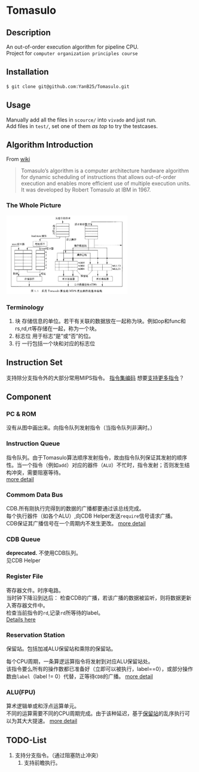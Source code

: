 # Tomasulo
## Description
An out-of-order execution algorithm for pipeline CPU.  
Project for `computer organization principles course`
## Installation
``` bash
$ git clone git@github.com:YanB25/Tomasulo.git
```
## Usage
Manually add all the files in `scource/` into `vivado` and just run.  
Add files in `test/`, set one of them *as top* to try the testcases.
## Algorithm Introduction
From [wiki](wiki)
> Tomasulo’s algorithm is a computer architecture hardware algorithm for dynamic scheduling of instructions that allows out-of-order execution and enables more efficient use of multiple execution units. It was developed by Robert Tomasulo at IBM in 1967.


### The Whole Picture
<img src="/doc/pic/overview.png" style="height:15em"/>

### Terminology
1. 块
存储信息的单位。若干有关联的数据放在一起称为块。例如op和func和rs,rd,rt等存储在一起，称为一个块。
1. 标志位
用于标志“是”或“否”的位。
1. 行
一行包括一个块和对应的标志位
## Instruction Set
支持除分支指令外的大部分常用MIPS指令。
[指令集编码][is]
想要[支持更多指令](#todo-list)？
## Component
### PC & ROM
没有从图中画出来。向指令队列发射指令（当指令队列非满时。）
### Instruction Queue
指令队列。由于Tomasulo算法顺序发射指令，故由指令队列保证其发射的顺序性。当一个指令（例如`add`）对应的器件（`ALU`）不忙时，指令发射；否则发生结构冲突，需要阻塞等待。  
[more detail][iq]
### Commom Data Bus
CDB.所有刚执行完得到的数据的广播都要通过该总线完成。  
每个执行器件（如各个ALU）,向CDB Helper发送`require`信号请求广播。  
CDB保证其广播信号在一个周期内不发生更改。
[more detail][cdb]
### CDB Queue
**deprecated.**
不使用CDB队列。  
见CDB Helper  

### Register File
寄存器文件。时序电路。  
当时钟下降沿到达后：
检查CDB的广播，若该广播的数据被监听，则将数据更新入寄存器文件中。  
检查当前指令的`rd`,记录`rd`所等待的label。  
[Details here][rf]
### Reservation Station 
保留站。包括加减ALU保留站和乘除的保留站。  

每个CPU周期，一条算逻运算指令将发射到对应ALU保留站处。  
该指令要么所有的操作数都已准备好（立即可以被执行，label==0），或部分操作数由`label`（label != 0）代替，正等待`CDB`的广播。 
[more detail][rs]
### ALU(FPU)
算术逻辑单或和浮点运算单元。  
不同的运算需要不同的CPU周期完成。由于该种延迟，基于[保留站][rs]的乱序执行可以为其大大提速。
[more detail][alu]


## TODO-List
1. 支持分支指令。（通过阻塞防止冲突）
    1. 支持前瞻执行。


[rs]:doc/Component/ReservationStation.md
[is]:doc/InstructionSet.md
[iq]:doc/Component/InstructionQueue.md
[cdb]:doc/Component/CommonDataBus.md
[rf]:doc/Component/RegisterFile.md
[alu]:doc/Component/ALUs.md
[wiki]:https://en.wikipedia.org/wiki/Tomasulo_algorithm